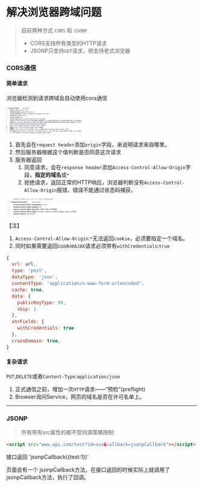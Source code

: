 # 解决浏览器跨域问题

> 目前两种方式 `CORS` 和 `JSONP`
>
> - CORS支持所有类型的HTTP请求
> - JSONP只支持`GET`请求，但支持老式浏览器



### CORS通信

#### 简单请求

浏览器检测到请求跨域会自动使用cors通信

<img src="./allow-origin.png" width="200">

1. 首先会在`request header`添加`origin`字段，来说明请求来自哪里。
2. 然后服务器根据这个值判断是否同意这次请求
3. 服务器返回
   1. 同意请求，会在`response header`添加`Access-Control-Allow-Origin`字段，**指定的域名**或`*`
   2. 拒绝请求，返回正常的HTTP响应，浏览器判断没有`Access-Control-Allow-Origin`报错，错误不能通过状态码捕获。

<img src="./response_header.png" width="200">

【注】

1. `Access-Control-Allow-Origin`:`*`无法返回`cookie`，必须要指定一个域名。
2. 同时如果需要返回cookie`AJAX`请求必须带有`withCredentials`:`true`

```javascript
{
  url: url,
  type: 'post',
  dataType: 'json',
  contentType: 'application/x-www-form-urlencoded',
  cache: true,
  data: {
    publicKeyType: 99,
    skip: 1
  },
  xhrFields: {
    withCredentials: true
  },
  crossDomain: true,
}
```

#### 复杂请求

`PUT`,`DELETE`或者`Content-Type`:`application/json`

1. 正式通信之前，增加一次`HTTP`请求——“预检”(preflight)
2. Browser询问Service，网页的域名是否在许可名单上。

------



### JSONP

> 所有带有src属性的都不受同源策略限制

```html
<script src="www.api.com/test?id=xxx&callback=jsonpCallback"></script>
```

接口返回 'jsonpCallback({test:1})'

页面会有一个 jsonpCallback方法，在接口返回的时候实际上就调用了jsonpCallback方法，执行了回调。







